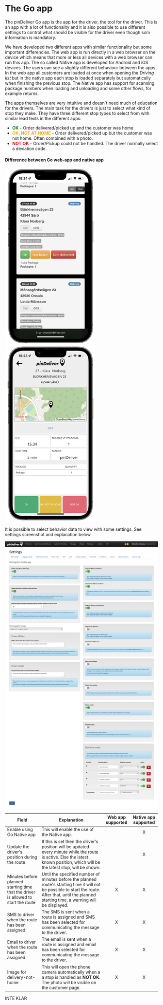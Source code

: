 # The Go app

The pinDeliver Go app is the app for the driver, the tool for the driver. This is an app with a lot of functionality and it is also possible to use different settings to control what should be visible for the driver even though som information is mandatory.

We have developed two different apps with similar functionality but some important differencies. The web app is run directly in a web browser on the device which means that more or less all devices with a web browser can run this app. The so called Native app is developed for Android and iOS devices. The users can see a slightly different behaviour between the apps. In the web app all customers are loaded at once when opening the *Driving list* but in the native app each stop is loaded separately but automatically when finishing the previous stop. The Native app has support for scanning package numbers when loading and unloading and some other flows, for example returns.

The apps themselves are very intuitive and doesn´t need much of education for the drivers. The main task for the drivers is just to select what kind of stop they make. They have three different stop types to select from with similar lead texts in the different apps:

* <span style="color:green">**OK**</span> - Order delivered/picked up and the customer was home
* <span style="color:orange">**OK, NOT AT HOME**</span> - Order delivered/picked up but the customer was not home. Often combined with a photo.
* <span style="color:red">**NOT OK**</span> - Order/Pickup could not be handled. The driver normally select a deviation code.

#### Difference between Go web-app and native app
<p float="center">
  <img src="/images/pindeliver_go_webapp.png" width="300" />
  <img src="/images/pindeliver_go_native.png" width="300" />
</p>

It is possible to select behavior data to view with some settings. See settings screenshot and explanation below.

![Go](/images/settings_the_go_app.png)

|Field|Explanation|Web app supported|Native app supported|
|-----|----------|:---:|:---:|
|Enable using Go Native app|This will enable the use of the Native app.||X|
|Update the driver's position during the route|If this is set then the driver's position will be updated every minute while the route is active. Else the latest known position, which will be the latest stop, will be shown.||X|
|Minutes before planned starting time that the driver is allowed to start the route|Until the specified number of minutes before the planned route's starting time it will not be possible to start the route. After that, until the planned starting time, a warning will be displayed.|X|X|
|SMS to driver when the route has been assigned|The SMS is sent when a route is assigned and SMS has been selected for communicating the message to the driver.|X|X|
|Email to driver when the route has been assigned|The email is sent when a route is assigned and email has been selected for communicating the message to the driver.|X|X|
|Image for delivery-not-home|This will open the phone camera automatically when a a stop is handled as **NOT OK**. The photo will be visible on the customer page.|X|X|


INTE KLAR
